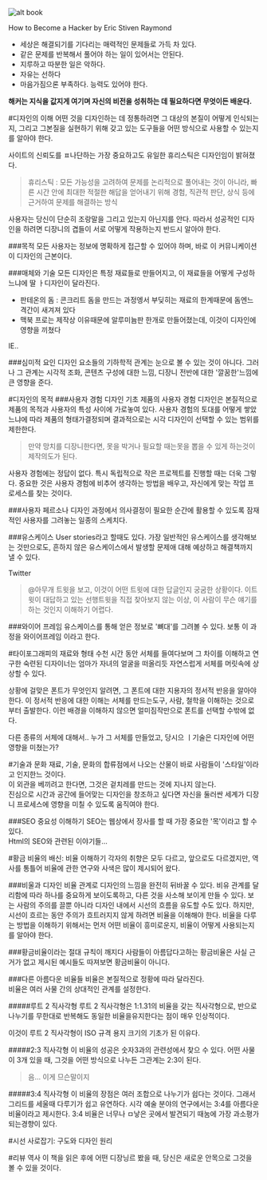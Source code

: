 ![alt book](http://image.yes24.com/momo/TopCate223/MidCate001/22203242.jpg)


How to Become a Hacker
by Eric Stiven Raymond   
- 세상은 해결되기를 기다리는 매력적인 문제들로 가득 차 있다.  
- 같은 문제를 반복해서 풀어야 하는 일이 있어서는 안된다.  
- 지루하고 따분한 일은 악하다.  
- 자유는 선하다  
- 마음가짐으론 부족하다. 능력도 있어야 한다.  

**해커는 지식을 값지게 여기며 자신의 비전을 성취하는 데 필요하다면 무엇이든 배운다.**

#디자인의 이해
어떤 것을 디자인하는 데 정통하려면 그 대상의 본질이 어떻게 인식되는지, 그리고 그본질을 실현하기 위해 갖고 있는 도구들을 어떤 방식으로 사용할 수 있는지를 알아야 한다.

사이트의 신뢰도를 ㅍ나단하는 가장 중요하고도 유일한 휴리스틱은 디자인임이 밝혀졌다.
> 휴리스틱 : 모든 가능성을 고려하여 문제를 논리적으로 풀어내는 것이 아니라, 빠른 시간 안에 최대한 적절한 해답을 얻어내기 위해 경험, 직관적 판단, 상식 등에 근거하여 문제를 해결하는 방식

사용자는 당신이 단순히 조랑말을 그리고 있는지 아닌지를 안다. 따라서 성공적인 디자인을 하려면 디장니의 겹들이 서로 어떻게 작용하는지 반드시 알아야 한다.

###목적
모든 사용자는 정보에 명확하게 접근할 수 있어야 하며, 바로 이 커뮤니케이션이 디자인의 근본이다.

###매체와 기술
모든 디자인은 특정 재료들로 만들어지고, 이 재료들을 어떻게 구성하느냐에 딸 ㅏ디자인이 달라진다.
- 판테온의 돔 : 콘크리트 돔을 만드는 과정엥서 부딪히는 재료의 한계때문에 돔엔느 격간이 새겨져 있다
- 맥북 프로는 제작상 이유때문에 알루미늄판 한개로 만들어졌는데, 이것이 디자인에 영향을 끼쳤다

IE..

###심미적 요인
디자인 요소들의 기하학적 관계는 눈으로 볼 수 있는 것이 아니다. 그러나 그 관계는 시각적 조화, 콘텐츠 구성에 대한 느낌, 디장니 전반에 대한 '깔꿈한'느낌에 큰 영향을 준다.  

#디자인의 목적
###사용자 경험 디자인 기초
제품의 사용자 경험 디자인은 본질적으로 제품의 목적과 사용자의 특성 사이에 가로놓여 있다. 사용자 경험의 토대를 어떻게 쌓았느냐에 따라 제품의 형태가결정되며 결과적으로는 시각 디자인이 선택할 수 있는 범위를 제한한다.
> 만약 망치를 디장니한다면, 못을 박거나 필요할 때는못을 뽑을 수 있게 하는것이 제작의도가 된다.


사용자 경험에는 정답이 없다. 특시 독립적으로 작은 프로젝트를 진행할 때는 더욱 그렇다. 중요한 것은 사용자 경험에 비추어 생각하는 방법을 배우고, 자신에게 맞는 작업 프로세스를 찾는 것이다.

###사용자 페르소나
디자인 과정에서 의사결정이 필요한 순간에 활용할 수 있도록 잠재적인 사용자를 그려놓는 일종의 스케치다.

###유스케이스
User stories라고 할때도 있다.
가장 일반적인 유스케이스를 생각해보는 것만으로도, 흔하지 않은 유스케이스에서 발생할 문제애 대해 예상하고 해결책까지 낼 수 있다.

Twitter
> @아무개 트윗을 보고, 이것이 어떤 트윗에 대한 답글인지 궁굼한 상황이다. 이트윗이 대답하고 있는 선행트윗을 직접 찾아보지 않는 이상, 이 사람이 무슨 얘기를 하는 것인지 이해하기 어렵다.

###와이어 프레임
유스케이스를 통해 얻은 정보로 '뼈대'를 그려볼 수 있다. 보통 이 과정을 와이어프레임 이라고 한다.

#타이포그래피의 재료와 형태
수천 시간 동안 서체를 들여다보며 그 차이를 이해하고 연구한 숙련된 디자이너는 엄마가 자녀의 얼굴을 떠올리듯 자연스럽게 서체를 머릿속에 상상할 수 있다.

상황에 걸맞은 폰트가 무엇인지 알려면, 그 폰트에 대한 지용자의 정서적 반응을 알아야 한다. 이 정서적 반응에 대한 이해는 서체를 만드는도구, 사람, 철학을 이해하는 것으로부터 출발한다. 이런 배경을 이해하지 않으면 얼미짐작만으로 폰트를 선택할 수밖에 없다.

다른 종류의 서체에 대해서.. 누가 그 서체를 만들었고, 당시으 ㅣ기술은 디자인에 어떤 영향을 미쳤는가?

#기술과 문화
재료, 기술, 문화의 합류점에서 나오는 산물이 바로 사람들이 '스타일'이라고 인지한느 것이다.  
이 외관을 베끼려고 한다면, 그것은 겉치레를 만드는 것에 지나지 않는다.  
진심으로 시간과 공간에 들어맞는 디자인을 창조하고 싶다면 자신을 둘러싼 세계가 디장니 프로세스에 영향을 미칠 수 있도록 움직여야 한다.

###SEO 중요성 이해하기
SEO는 웹상에서 장사를 할 때 가장 중요한 '목'이라고 할 수 있다.  
Html의 SEO와 관련된 이야기들...








#황금 비율의 배신: 비율 이해하기
각자의 취향은 모두 다르고, 앞으로도 다르겠지만, 역사를 통틀어 비율에 관한 연구와 사색은 많이 제시되어 왔다.  

###비울과 디자인
비율 관계로 디자인의 느낌을 완전히 뒤바꿀 수 있다. 비유 관계를 달리함에 따라 하나를 중요하게 보이도록하고, 다른 것을 사소해 보이게 만들 수 있다. 보는 사람의 주의를 끌뿐 아니라 디자인 내에서 시선의 흐름을 유도할 수도 있다. 하지만, 시선이 흐르는 동안 주의가 흐트러지지 않게 하려면 비율을 이해해야 한다. 비율을 다루는 방법을 이해하기 위해서는 먼저 어떤 비율이 흥미로운지, 비율이 어떻게 사용되는지를 알아야 한다.  


###황금비율이라는 절대 규칙이 깨지다
사람들이 아름답다고하는 황금비율은 사실 근거가 없고 제시된 예시들도 따져보면 황금비율이 아니다.  

###다른 아름다운 비율들
비율은 본질적으로 정황에 따라 달라진다.  
비율은 여러 사물 간의 상대적인 관계를 설정한다. 

#####루트 2 직사각형
루트 2 직사각형은 1:1.31의 비율을 갖는 직사각형으로, 반으로 나누기를 무한대로 반복해도 동일한 비율을유지한다는 점이 매우 인상적이다. 

이것이 루트 2 직사각형이 ISO 규격 용지 크기의 기초가 된 이유다.

#####2:3 직사각형
이 비율의 성공은 숫자3과의 관련성에서 찾으 수 있다. 어떤 사물이 3개 있을 때, 그것을 어떤 방식으로 나누든 그관계는 2:3이 된다.
>음... 이게 므슨말이지


#####3:4 직사각형
이 비율의 장점은 여러 조합으로 나누기가 쉽다는 것이다. 그래서 그리드를 세울때 다루기가 쉽고 유연하다. 시각 예술 분야의 연구에서는 3:4를 아름다운 비율이라고 제시한다. 3:4 비율은 너무나 ㅁ낳은 곳에서 발견되기 때눔에 가장 과소평가 되는경향이 있다.

#시선 사로잡기: 구도와 디자인 원리























































#리뷰
역사
이 책을 읽은 후에 어떤 디장닝르 봤을 때, 당신은 새로운 안목으로 그것을 볼 수 있을 것이다. 






